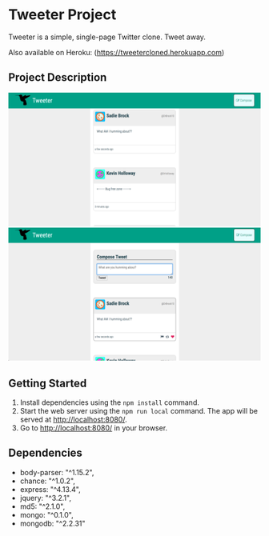 # Tweeter Project

Tweeter is a simple, single-page Twitter clone. Tweet away.

Also available on Heroku: (https://tweetercloned.herokuapp.com)

## Project Description

!["Tweets listed with compose box hidden."](https://github.com/BryceWalter/tweeter/blob/master/docs/hidden_compose.png)
!["Tweets and compose box both shown."](https://github.com/BryceWalter/tweeter/blob/master/docs/show_compose.png)

## Getting Started

1. Install dependencies using the `npm install` command.
2. Start the web server using the `npm run local` command. The app will be served at <http://localhost:8080/>.
3. Go to <http://localhost:8080/> in your browser.

## Dependencies

- body-parser: "^1.15.2",
- chance: "^1.0.2",
- express: "^4.13.4",
- jquery: "^3.2.1",
- md5: "^2.1.0",
- mongo: "^0.1.0",
- mongodb: "^2.2.31"
